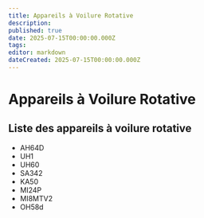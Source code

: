 ```yaml
---
title: Appareils à Voilure Rotative
description: 
published: true
date: 2025-07-15T00:00:00.000Z
tags: 
editor: markdown
dateCreated: 2025-07-15T00:00:00.000Z
---
```


# Appareils à Voilure Rotative

## Liste des appareils à voilure rotative

- AH64D
- UH1
- UH60
- SA342
- KA50
- MI24P
- MI8MTV2
- OH58d
